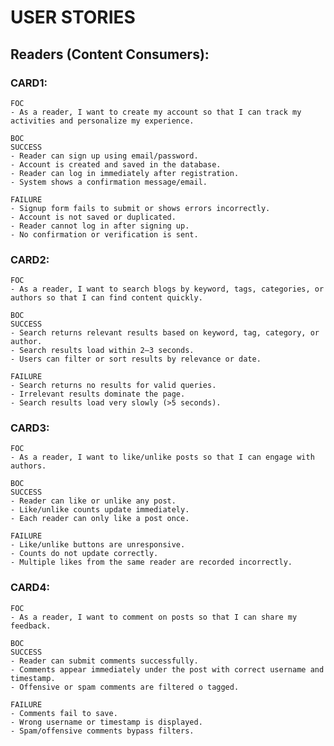 # USER STORIES

## Readers (Content Consumers):
### CARD1:
    FOC
    - As a reader, I want to create my account so that I can track my activities and personalize my experience.
    
    BOC
    SUCCESS
    - Reader can sign up using email/password.
    - Account is created and saved in the database.
    - Reader can log in immediately after registration.
    - System shows a confirmation message/email.

    FAILURE
    - Signup form fails to submit or shows errors incorrectly.
    - Account is not saved or duplicated.
    - Reader cannot log in after signing up.
    - No confirmation or verification is sent.

### CARD2:

    FOC
    - As a reader, I want to search blogs by keyword, tags, categories, or authors so that I can find content quickly.

    BOC
    SUCCESS
    - Search returns relevant results based on keyword, tag, category, or author.
    - Search results load within 2–3 seconds.
    - Users can filter or sort results by relevance or date.

    FAILURE
    - Search returns no results for valid queries.
    - Irrelevant results dominate the page.
    - Search results load very slowly (>5 seconds).

### CARD3:

    FOC
    - As a reader, I want to like/unlike posts so that I can engage with authors.

    BOC
    SUCCESS
    - Reader can like or unlike any post.
    - Like/unlike counts update immediately.
    - Each reader can only like a post once.

    FAILURE
    - Like/unlike buttons are unresponsive.
    - Counts do not update correctly.
    - Multiple likes from the same reader are recorded incorrectly.

### CARD4:

    FOC
    - As a reader, I want to comment on posts so that I can share my feedback.

    BOC
    SUCCESS
    - Reader can submit comments successfully.
    - Comments appear immediately under the post with correct username and timestamp.
    - Offensive or spam comments are filtered o tagged.

    FAILURE
    - Comments fail to save.
    - Wrong username or timestamp is displayed.
    - Spam/offensive comments bypass filters.